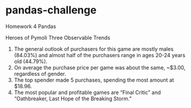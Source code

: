 # pandas-challenge
Homework 4 Pandas

Heroes of Pymoli Three Observable Trends


1.    The general outlook of purchasers for this game are mostly males (84.03%) and almost half of the purchasers range in ages 20-24 years old (44.79%).
2.    On average the purchase price per game was about the same, ~$3.00, regardless of gender. 
3.    The top spender made 5 purchases, spending the most amount at $18.96.
4.    The most popular and profitable games are “Final Critic” and “Oathbreaker, Last Hope of the Breaking Storm.”
